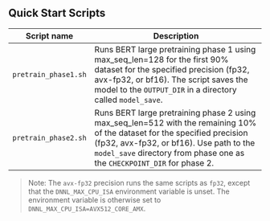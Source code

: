 <!--- 40. Quick Start Scripts -->
## Quick Start Scripts

| Script name | Description |
|-------------|-------------|
| `pretrain_phase1.sh` | Runs BERT large pretraining phase 1 using max_seq_len=128 for the first 90% dataset for the specified precision (fp32, avx-fp32, or bf16). The script saves the model to the `OUTPUT_DIR` in a directory called `model_save`. |
| `pretrain_phase2.sh` | Runs BERT large pretraining phase 2 using max_seq_len=512 with the remaining 10% of the dataset for the specified precision (fp32, avx-fp32, or bf16). Use path to the `model_save` directory from phase one as the `CHECKPOINT_DIR` for phase 2. |

> Note: The `avx-fp32` precision runs the same scripts as `fp32`, except that the
> `DNNL_MAX_CPU_ISA` environment variable is unset. The environment variable is
> otherwise set to `DNNL_MAX_CPU_ISA=AVX512_CORE_AMX`.
